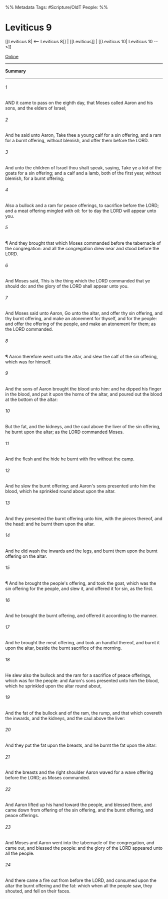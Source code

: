 

%% Metadata
Tags: #Scripture/OldT
People: 
%%
# Leviticus 9
[[Leviticus 8| <-- Leviticus 8]] | [[Leviticus]] | [[Leviticus 10| Leviticus 10 -->]]

[Online](https://churchofjesuschrist.org/study/scriptures/ot/lev/9?lang=eng)

---
__Summary__



---

###### 1
AND it came to pass on the eighth day, that Moses called Aaron and his sons, and the elders of Israel;
###### 2
And he said unto Aaron, Take thee a young calf for a sin offering, and a ram for a burnt offering, without blemish, and offer them before the LORD.
###### 3
And unto the children of Israel thou shalt speak, saying, Take ye a kid of the goats for a sin offering; and a calf and a lamb, both of the first year, without blemish, for a burnt offering;
###### 4
Also a bullock and a ram for peace offerings, to sacrifice before the LORD; and a meat offering mingled with oil: for to day the LORD will appear unto you.
###### 5
¶ And they brought that which Moses commanded before the tabernacle of the congregation: and all the congregation drew near and stood before the LORD.
###### 6
And Moses said, This is the thing which the LORD commanded that ye should do: and the glory of the LORD shall appear unto you.
###### 7
And Moses said unto Aaron, Go unto the altar, and offer thy sin offering, and thy burnt offering, and make an atonement for thyself, and for the people: and offer the offering of the people, and make an atonement for them; as the LORD commanded.
###### 8
¶ Aaron therefore went unto the altar, and slew the calf of the sin offering, which was for himself.
###### 9
And the sons of Aaron brought the blood unto him: and he dipped his finger in the blood, and put it upon the horns of the altar, and poured out the blood at the bottom of the altar:
###### 10
But the fat, and the kidneys, and the caul above the liver of the sin offering, he burnt upon the altar; as the LORD commanded Moses.
###### 11
And the flesh and the hide he burnt with fire without the camp.
###### 12
And he slew the burnt offering; and Aaron's sons presented unto him the blood, which he sprinkled round about upon the altar.
###### 13
And they presented the burnt offering unto him, with the pieces thereof, and the head: and he burnt them upon the altar.
###### 14
And he did wash the inwards and the legs, and burnt them upon the burnt offering on the altar.
###### 15
¶ And he brought the people's offering, and took the goat, which was the sin offering for the people, and slew it, and offered it for sin, as the first.
###### 16
And he brought the burnt offering, and offered it according to the manner.
###### 17
And he brought the meat offering, and took an handful thereof, and burnt it upon the altar, beside the burnt sacrifice of the morning.
###### 18
He slew also the bullock and the ram for a sacrifice of peace offerings, which was for the people: and Aaron's sons presented unto him the blood, which he sprinkled upon the altar round about,
###### 19
And the fat of the bullock and of the ram, the rump, and that which covereth the inwards, and the kidneys, and the caul above the liver:
###### 20
And they put the fat upon the breasts, and he burnt the fat upon the altar:
###### 21
And the breasts and the right shoulder Aaron waved for a wave offering before the LORD; as Moses commanded.
###### 22
And Aaron lifted up his hand toward the people, and blessed them, and came down from offering of the sin offering, and the burnt offering, and peace offerings.
###### 23
And Moses and Aaron went into the tabernacle of the congregation, and came out, and blessed the people: and the glory of the LORD appeared unto all the people.
###### 24
And there came a fire out from before the LORD, and consumed upon the altar the burnt offering and the fat: which when all the people saw, they shouted, and fell on their faces.



